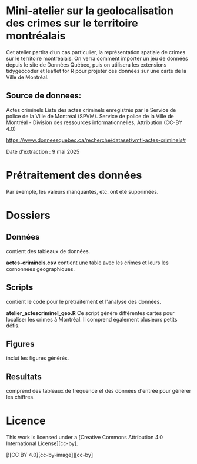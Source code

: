 # Mini-atelier sur la geolocalisation des crimes sur le territoire montréalais
Cet atelier partira d’un cas particulier, la représentation spatiale de crimes sur le territoire montréalais. On verra comment importer un jeu de données depuis le site de Données Québec, puis on utilisera les extensions tidygeocoder et leaflet for R pour projeter ces données sur une carte de la Ville de Montréal.

## Source de donnees:
Actes criminels
Liste des actes criminels enregistrés par le Service de police de la Ville de Montréal (SPVM).
Service de police de la Ville de Montréal - Division des ressources informationnelles, Attribution (CC-BY 4.0)

https://www.donneesquebec.ca/recherche/dataset/vmtl-actes-criminels#

Date d'extraction : 9 mai 2025

# Prétraitement des données

Par exemple, les valeurs manquantes, etc. ont été supprimées.

# Dossiers

## Données
contient des tableaux de données.

**actes-criminels.csv** contient une table avec les crimes et leurs les cornonnées geographiques.

## Scripts
contient le code pour le prétraitement et l'analyse des données.

**atelier_actescriminel_geo.R**
Ce script génère différentes cartes pour localiser les crimes à Montréal. Il comprend également plusieurs petits défis.

## Figures
inclut les figures générés.

## Resultats
comprend des tableaux de fréquence et des données d'entrée pour générer les chiffres.

# Licence

This work is licensed under a
[Creative Commons Attribution 4.0 International License][cc-by].

[![CC BY 4.0][cc-by-image]][cc-by]
